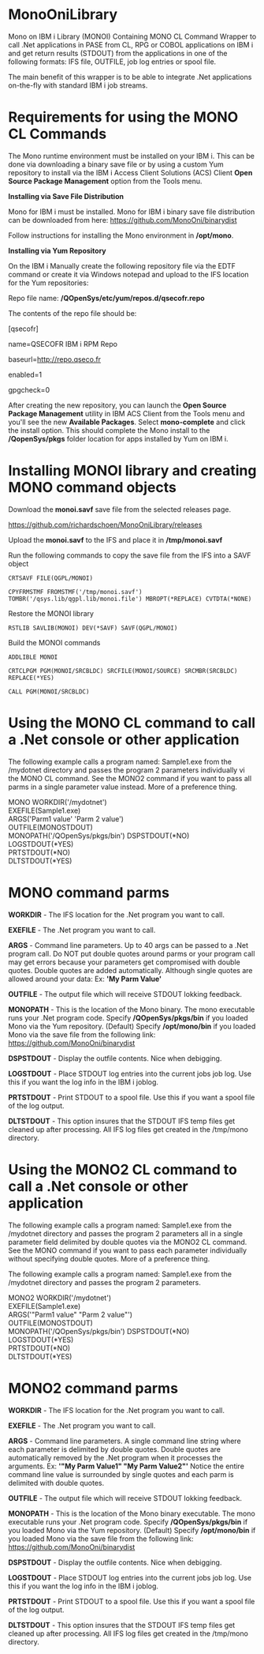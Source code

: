 # MonoOniLibrary
Mono on IBM i Library (MONOI) Containing MONO CL Command Wrapper to call .Net applications in PASE from CL, RPG or COBOL applications on IBM i and get return results (STDOUT) from the applications in one of the following formats: IFS file, OUTFILE, job log entries or spool file. 

The main benefit of this wrapper is to be able to integrate .Net applications on-the-fly with standard IBM i job streams.

# Requirements for using the MONO CL Commands

The Mono runtime environment must be installed on your IBM i. This can be done via downloading a binary save file or by using a custom Yum repository to install via the IBM i Access Client Solutions (ACS) Client **Open Source Package Management** option from the Tools menu.

**Installing via Save File Distribution**

Mono for IBM i must be installed. Mono for IBM i binary save file distribution can be downloaded from here:
https://github.com/MonoOni/binarydist

Follow instructions for installing the Mono environment in **/opt/mono**.

**Installing via Yum Repository**

On the IBM i Manually create the following repository file via the EDTF command or create it via Windows notepad and upload to the IFS location for the Yum repositories:

Repo file name: **/QOpenSys/etc/yum/repos.d/qsecofr.repo**

The contents of the repo file should be:

[qsecofr]

name=QSECOFR IBM i RPM Repo

baseurl=http://repo.qseco.fr

enabled=1

gpgcheck=0

After creating the new repository, you can launch the **Open Source Package Management** utility in IBM ACS Client from the Tools menu and you'll see the new **Available Packages**. Select **mono-complete** and click the install option. This should complete the Mono install to the **/QopenSys/pkgs** folder location for apps installed by Yum on IBM i.

# Installing MONOI library and creating MONO command objects

Download the **monoi.savf** save file from the selected releases page. 

https://github.com/richardschoen/MonoOniLibrary/releases

Upload the **monoi.savf** to the IFS and place it in **/tmp/monoi.savf**

Run the following commands to copy the save file from the IFS into a SAVF object

`CRTSAVF FILE(QGPL/MONOI)`
 
`CPYFRMSTMF FROMSTMF('/tmp/monoi.savf') TOMBR('/qsys.lib/qgpl.lib/monoi.file') MBROPT(*REPLACE) CVTDTA(*NONE)`

Restore the MONOI library

`RSTLIB SAVLIB(MONOI) DEV(*SAVF) SAVF(QGPL/MONOI)`

Build the MONOI commands

`ADDLIBLE MONOI`

`CRTCLPGM PGM(MONOI/SRCBLDC) SRCFILE(MONOI/SOURCE) SRCMBR(SRCBLDC) REPLACE(*YES)`

`CALL PGM(MONOI/SRCBLDC)`

# Using the MONO CL command to call a .Net console or other application

The following example calls a program named: Sample1.exe from the /mydotnet directory and passes the program 2 parameters individually vi the MONO CL command. See the MONO2 command if you want to pass all parms in a single parameter value instead. More of a preference thing.

MONO WORKDIR('/mydotnet')                 
     EXEFILE(Sample1.exe)                   
     ARGS('Parm1 value' 'Parm 2 value')     
     OUTFILE(MONOSTDOUT)                    
     MONOPATH('/QOpenSys/pkgs/bin')
     DSPSTDOUT(*NO)                         
     LOGSTDOUT(*YES)                        
     PRTSTDOUT(*NO)                         
     DLTSTDOUT(*YES)                        

# MONO command parms

**WORKDIR** - The IFS location for the .Net program you want to call.

**EXEFILE** - The .Net program you want to call.

**ARGS** - Command line parameters. Up to 40 args can be passed to a .Net program call. Do NOT put double quotes around parms or your program call may get errors because your parameters get compromised with double quotes. Double quotes are added automatically. Although single quotes are allowed around your data:  Ex: **'My Parm Value'**

**OUTFILE** - The output file which will receive STDOUT lokking feedback.

**MONOPATH** - This is the location of the Mono binary.  The mono executable runs your .Net program code.
Specify **/QOpenSys/pkgs/bin** if you loaded Mono via the Yum repository. (Default)
Specify **/opt/mono/bin** if you loaded Mono via the save file from the following link: https://github.com/MonoOni/binarydist 

**DSPSTDOUT** - Display the outfile contents. Nice when debigging. 

**LOGSTDOUT** - Place STDOUT log entries into the current jobs job log. Use this if you want the log info in the IBM i joblog.

**PRTSTDOUT** - Print STDOUT to a spool file. Use this if you want a spool file of the log output.

**DLTSTDOUT** - This option insures that the STDOUT IFS temp files get cleaned up after processing. All IFS log files get created in the /tmp/mono directory.


# Using the MONO2 CL command to call a .Net console or other application

The following example calls a program named: Sample1.exe from the /mydotnet directory and passes the program 2 parameters all in a single parameter field delimited by double quotes via the MONO2 CL command. See the MONO command if you want to pass each parameter individually without specifying double quotes. More of a preference thing.

The following example calls a program named: Sample1.exe from the /mydotnet directory and passes the program 2 parameters.

MONO2 WORKDIR('/mydotnet')                 
     EXEFILE(Sample1.exe)                   
     ARGS('"Parm1 value" "Parm 2 value"')     
     OUTFILE(MONOSTDOUT)                    
     MONOPATH('/QOpenSys/pkgs/bin')
     DSPSTDOUT(*NO)                         
     LOGSTDOUT(*YES)                        
     PRTSTDOUT(*NO)                         
     DLTSTDOUT(*YES)                        

# MONO2 command parms

**WORKDIR** - The IFS location for the .Net program you want to call.

**EXEFILE** - The .Net program you want to call.

**ARGS** - Command line parameters. A single command line string where each parameter is delimited by double quotes. Double quotes are automatically removed by the .Net program when it processes the arguments. Ex: **'"My Parm Value1" "My Parm Value2"'** Notice the entire command line value is surrounded by single quotes and each parm is delimited with double quotes.

**OUTFILE** - The output file which will receive STDOUT lokking feedback.

**MONOPATH** - This is the location of the Mono binary executable. The mono executable runs your .Net program code. 
Specify **/QOpenSys/pkgs/bin** if you loaded Mono via the Yum repository. (Default)
Specify **/opt/mono/bin** if you loaded Mono via the save file from the following link: https://github.com/MonoOni/binarydist 

**DSPSTDOUT** - Display the outfile contents. Nice when debigging. 

**LOGSTDOUT** - Place STDOUT log entries into the current jobs job log. Use this if you want the log info in the IBM i joblog.

**PRTSTDOUT** - Print STDOUT to a spool file. Use this if you want a spool file of the log output.

**DLTSTDOUT** - This option insures that the STDOUT IFS temp files get cleaned up after processing. All IFS log files get created in the /tmp/mono directory.


